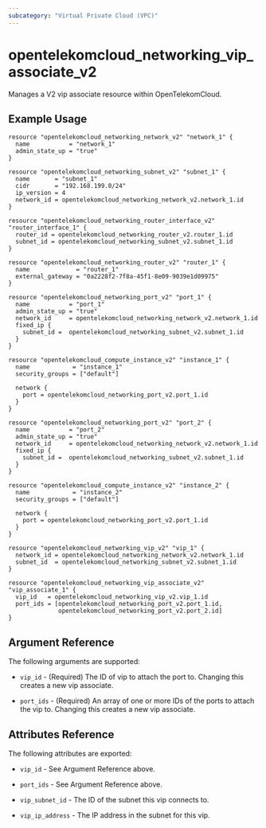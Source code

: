 ```yaml
---
subcategory: "Virtual Private Cloud (VPC)"
---
```


# opentelekomcloud_networking_vip_associate_v2

Manages a V2 vip associate resource within OpenTelekomCloud.

## Example Usage

```hcl
resource "opentelekomcloud_networking_network_v2" "network_1" {
  name           = "network_1"
  admin_state_up = "true"
}

resource "opentelekomcloud_networking_subnet_v2" "subnet_1" {
  name       = "subnet_1"
  cidr       = "192.168.199.0/24"
  ip_version = 4
  network_id = opentelekomcloud_networking_network_v2.network_1.id
}

resource "opentelekomcloud_networking_router_interface_v2" "router_interface_1" {
  router_id = opentelekomcloud_networking_router_v2.router_1.id
  subnet_id = opentelekomcloud_networking_subnet_v2.subnet_1.id
}

resource "opentelekomcloud_networking_router_v2" "router_1" {
  name             = "router_1"
  external_gateway = "0a2228f2-7f8a-45f1-8e09-9039e1d09975"
}

resource "opentelekomcloud_networking_port_v2" "port_1" {
  name           = "port_1"
  admin_state_up = "true"
  network_id     = opentelekomcloud_networking_network_v2.network_1.id
  fixed_ip {
    subnet_id =  opentelekomcloud_networking_subnet_v2.subnet_1.id
  }
}

resource "opentelekomcloud_compute_instance_v2" "instance_1" {
  name            = "instance_1"
  security_groups = ["default"]

  network {
    port = opentelekomcloud_networking_port_v2.port_1.id
  }
}

resource "opentelekomcloud_networking_port_v2" "port_2" {
  name           = "port_2"
  admin_state_up = "true"
  network_id     = opentelekomcloud_networking_network_v2.network_1.id
  fixed_ip {
    subnet_id =  opentelekomcloud_networking_subnet_v2.subnet_1.id
  }
}

resource "opentelekomcloud_compute_instance_v2" "instance_2" {
  name            = "instance_2"
  security_groups = ["default"]

  network {
    port = opentelekomcloud_networking_port_v2.port_1.id
  }
}

resource "opentelekomcloud_networking_vip_v2" "vip_1" {
  network_id = opentelekomcloud_networking_network_v2.network_1.id
  subnet_id  = opentelekomcloud_networking_subnet_v2.subnet_1.id
}

resource "opentelekomcloud_networking_vip_associate_v2" "vip_associate_1" {
  vip_id   = opentelekomcloud_networking_vip_v2.vip_1.id
  port_ids = [opentelekomcloud_networking_port_v2.port_1.id,
              opentelekomcloud_networking_port_v2.port_2.id]
}
```

## Argument Reference

The following arguments are supported:

* `vip_id` - (Required) The ID of vip to attach the port to.
  Changing this creates a new vip associate.

* `port_ids` - (Required) An array of one or more IDs of the ports to attach the vip to.
  Changing this creates a new vip associate.

## Attributes Reference

The following attributes are exported:

* `vip_id` - See Argument Reference above.

* `port_ids` - See Argument Reference above.

* `vip_subnet_id` - The ID of the subnet this vip connects to.

* `vip_ip_address` - The IP address in the subnet for this vip.
